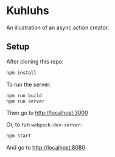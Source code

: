# Kuhluhs

An illustration of an async action creator.

## Setup

After cloning this repo:

```sh
npm install
```

To run the server:

```sh
npm run build
npm run server
```

Then go to [http://localhost:3000](http://localhost:3000)

Or, to run `webpack-dev-server`:

```sh
npm start
```

And go to [http://localhost:8080](http://localhost:8080)
